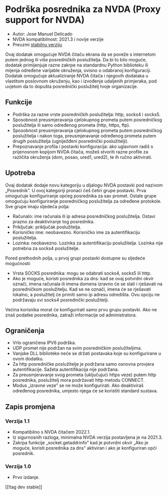 # Podrška posrednika za NVDA (Proxy support for NVDA) #

* Autor: Jose Manuel Delicado
* NVDA kompatibilnost: 2021.3 i novije verzije
* Preuzmi [stabilnu verziju][1]

Ovaj dodatak omogućuje NVDA čitaču ekrana da se poveže s internetom putem
jednog ili više posredničkih poslužitelja. Da bi to bilo moguće, dodatak
primijenjuje razne zakrpe na standardnu Python biblioteku ili mijenja
određene varijable okruženja, ovisno o odabranoj konfiguraciji. Dodatak
omogućuje aktualiziranje NVDA čitača i njegovih dodataka u vlastitom
poslovnom okruženju, kao i izvođenje udaljenih primjeraka, pod uvjetom da to
dopušta posrednički poslužitelj tvoje organizacije.

## Funkcije

* Podrška za razne vrste posredničkih poslužitelja: http, socks4 i socks5.
* Sposobnost preusmjeravanja cjelokupnog prometa putem posredničkog
  poslužitelja ili samo određenog prometa (http, https, ftp).
* Sposobnost preusmjeravanja cjelokupnog prometa putem posredničkog
  poslužitelja i nakon toga, preusmjeravanje određenog prometa putem drugih
  poslužitelja (ugniježđeni posrednički poslužitelji).
* Prepoznavanje profila i postavki konfiguracija: ako uglavnom radiš s
  prijenosnom kopijom NVDA čitača, možeš stvoriti razne profile za različita
  okruženja (dom, posao, ured1, ured2), te ih ručno aktivirati.

## Upotreba

Ovaj dodatak dodaje novu kategoriju u dijalogu NVDA postavki pod nazivom
„Posrednik”. U ovoj kategoriji pronaći ćeš četiri grupe postavki. Prva
omogućuje konfiguriranje općeg posrednika za sav promet. Ostale grupe
omogućuju konfiguriranje posredničkog poslužitelja za određene
protokole. Sve grupe imaju sljedeća polja:

* Računalo: ime računala ili ip adresa posredničkog poslužitelja. Ostavi
  prazno za deaktiviranje tog posrednika.
* Priključak: priključak poslužitelja.
* Korisničko ime: neobavezno. Korisničko ime za autentifikaciju
  poslužitelja.
* Lozinka: neobavezno. Lozinka za autentifikaciju poslužitelja. Lozinka nije
  potrebna za socks4 poslužitelje.

Pored prethodnih polja, u prvoj grupi postavki dostupne su sljedeće
mogućnosti:

* Vrsta SOCKS posrednika: mogu se odabrati socks4, socks5 ili http.
* Ako je moguće, koristi posrednika za dns: kad se ovaj potvrdni okvir
  označi, imena računala ili imena domena izravno će se slati i rješavati na
  posredničkom poslužitelju. Kad se ne označi, imena će se rješavati
  lokalno, a poslužitelj će primiti samo ip adresu odredišta. Ovu opciju ne
  podržavaju svi socks4 posrednički poslužitelji.

Većina korisnika morat će konfigurirati samo prvu grupu postavki. Ako ne
znaš podatke posrednika, zatraži informacije od administratora.

## Ograničenja

* Vrlo ograničena IPV6 podrška.
* UDP promet nije podržan na svim posredničkim poslužiteljima.
* Vanjske DLL biblioteke neće se držati postavaka koje su konfigurirane u
  ovom dodatku.
* Za http posredničke poslužitelje je podržana samo osnovna provjera
  autentifikacije. Sažeta autentifikacija nije podržana.
* Za preusmjeravanje svog prometa (uključujući https veze) putem http
  posrednika, poslužitelj mora podržavati http metodu CONNECT.
* Modus „izravne veze” se ne može konfigurirati. Ako deaktiviraš određenog
  posrednika, umjesto njega će se koristiti standard sustava.

## Zapis promjena

### Verzija 1.1

* Kompatibilno s NVDA čitačem 2022.1.
* Iz sigurnosnih razloga, minimalna NVDA verzija postavljena je na 2021.3.
* Zakrpa funkcije „socket.getaddrinfo” kad je potvrdni okvir „Ako je moguće,
  koristi posrednika za dns” aktiviran i ako je konfiguriran opći posrednik.

### Verzija 1.0

* Prvo izdanje.

[[!tag dev stable]]

[1]: https://addons.nvda-project.org/files/get.php?file=nvdaproxy
